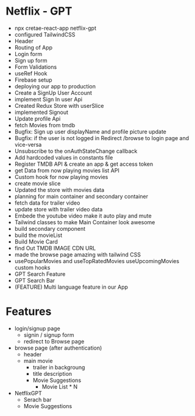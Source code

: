 # Netflix - GPT

- npx cretae-react-app netflix-gpt
- configured TailwindCSS
- Header
- Routing of App
- Login form
- Sign up form
- Form Validations
- useRef Hook
- Firebase setup
- deploying our app to production
- Create a SignUp User Account
- implement Sign In user Api
- Created Redux Store with userSlice
- implemented Signout
- Update profile Api
- fetch Movies from tmdb
- Bugfix: Sign up user displayName and profile picture update
- Bugfix: if the user is not logged in Redirect /browse to login page and vice-versa
- Unsubscribe to the onAuthStateChange callback
- Add hardcoded values in constants file
- Register TMDB API & create an app & get access token 
- get Data from now playing movies list API
- Custom hook for now playing movies 
- create movie slice
- Updated the store with movies data
- planning for main container and secondary container
- fetch data for trailer video 
- update store with trailer video data
- Embede the youtube video make it auto play and mute 
- Tailwind classes to make Main Container look awesome
- build secondary component
- build the movieList 
- Build Movie Card
- find Out TMDB IMAGE CDN URL
- made the browse page amazing with tailwind CSS
- usePopularMovies and useTopRatedMovies useUpcomingMovies custom hooks
- GPT Search Feature
- GPT Search Bar
- (FEATURE) Multi language feature in our App 

# Features
- login/signup page
    - signin / signup form
    - redirect to Browse page
- browse page (after authentication)
    - header
    - main movie
        - trailer in backgroung
        - title description
        - Movie Suggestions
            - Movie List * N
- NetflixGPT
    - Serach bar
    - Movie Suggestions